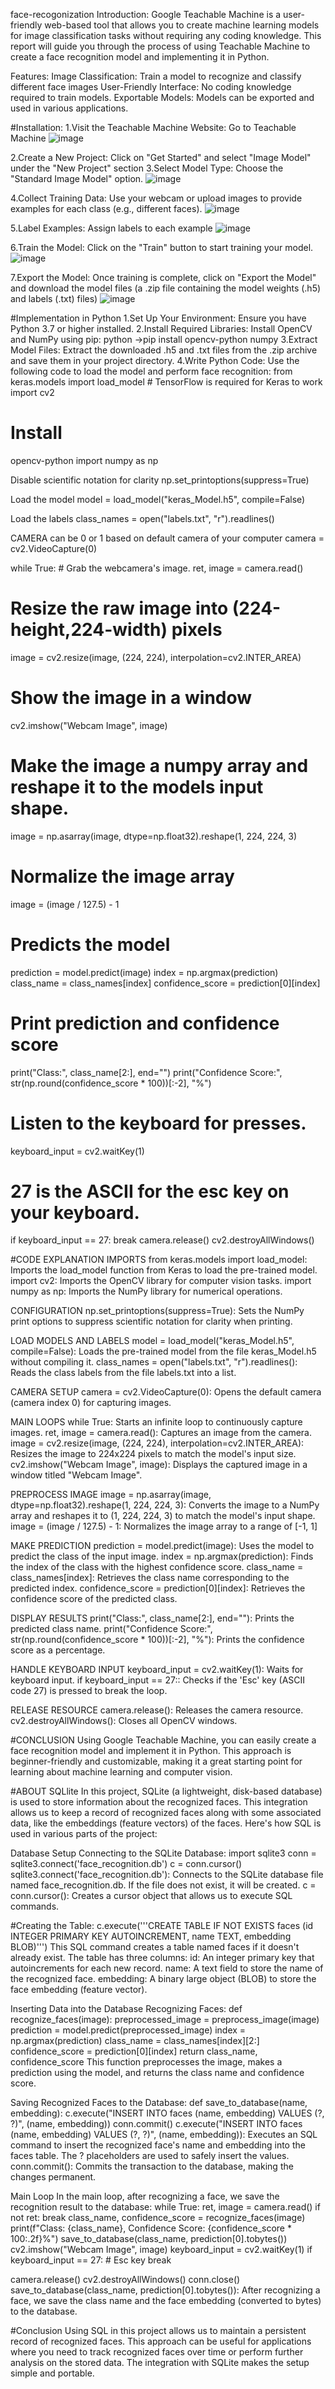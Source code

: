face-recogonization
Introduction:
Google Teachable Machine is a user-friendly web-based tool that allows you to create machine learning models for image classification tasks without requiring any coding knowledge. This report will guide you through the process of using Teachable Machine to create a face recognition model and implementing it in Python.

Features:
Image Classification: Train a model to recognize and classify different face images
User-Friendly Interface: No coding knowledge required to train models.
Exportable Models: Models can be exported and used in various applications.

#Installation:
1.Visit the Teachable Machine Website: Go to Teachable Machine
![image](https://github.com/user-attachments/assets/142c44e3-9e3f-49cf-a172-bb8bbe5f36c6)

2.Create a New Project: Click on "Get Started" and select "Image Model" under the "New Project" section 3.Select Model Type: Choose the "Standard Image Model" option.
![image](https://github.com/user-attachments/assets/3e05a9f5-be3c-47c0-8c3d-e42b214bf005)

4.Collect Training Data: Use your webcam or upload images to provide examples for each class (e.g., different faces).
![image](https://github.com/user-attachments/assets/9b2ef8c9-9eaf-43b4-a8fa-3361223b25c5)

5.Label Examples: Assign labels to each example
![image](https://github.com/user-attachments/assets/a65d5bf8-e4a9-4724-a0c7-899b8a1af831)

6.Train the Model: Click on the "Train" button to start training your model.
![image](https://github.com/user-attachments/assets/6f39dde6-e0e7-483e-864b-c344779bfd3a)

7.Export the Model: Once training is complete, click on "Export the Model" and download the model files (a .zip file containing the model weights (.h5) and labels (.txt) files) 
![image](https://github.com/user-attachments/assets/76ccb79a-12e3-4d68-bdd4-fc02009ff929)


#Implementation in Python
1.Set Up Your Environment: Ensure you have Python 3.7 or higher installed.
2.Install Required Libraries: Install OpenCV and NumPy using pip: python ->pip install opencv-python numpy
3.Extract Model Files: Extract the downloaded .h5 and .txt files from the .zip archive and save them in your project directory.
4.Write Python Code: Use the following code to load the model and perform face recognition: from keras.models import load_model # TensorFlow is required for Keras to work import cv2

# Install
opencv-python import numpy as np

Disable scientific notation for clarity
np.set_printoptions(suppress=True)

Load the model
model = load_model("keras_Model.h5", compile=False)

Load the labels
class_names = open("labels.txt", "r").readlines()

CAMERA can be 0 or 1 based on default camera of your computer
camera = cv2.VideoCapture(0)

while True: # Grab the webcamera's image. ret, image = camera.read()

# Resize the raw image into (224-height,224-width) pixels
image = cv2.resize(image, (224, 224), interpolation=cv2.INTER_AREA)

# Show the image in a window
cv2.imshow("Webcam Image", image)

# Make the image a numpy array and reshape it to the models input shape.
image = np.asarray(image, dtype=np.float32).reshape(1, 224, 224, 3)

# Normalize the image array
image = (image / 127.5) - 1

# Predicts the model
prediction = model.predict(image)
index = np.argmax(prediction)
class_name = class_names[index]
confidence_score = prediction[0][index]

# Print prediction and confidence score
print("Class:", class_name[2:], end="")
print("Confidence Score:", str(np.round(confidence_score * 100))[:-2], "%")

# Listen to the keyboard for presses.
keyboard_input = cv2.waitKey(1)

# 27 is the ASCII for the esc key on your keyboard.
if keyboard_input == 27:
    break
camera.release() cv2.destroyAllWindows()

#CODE EXPLANATION IMPORTS
from keras.models
import load_model: Imports the load_model function from Keras to load the pre-trained model. import cv2: Imports the OpenCV library for computer vision tasks. import numpy as np: Imports the NumPy library for numerical operations.

CONFIGURATION
np.set_printoptions(suppress=True): Sets the NumPy print options to suppress scientific notation for clarity when printing.

LOAD MODELS AND LABELS
model = load_model("keras_Model.h5", compile=False): Loads the pre-trained model from the file keras_Model.h5 without compiling it.
class_names = open("labels.txt", "r").readlines(): Reads the class labels from the file labels.txt into a list.

CAMERA SETUP
camera = cv2.VideoCapture(0): Opens the default camera (camera index 0) for capturing images.

MAIN LOOPS while True:
Starts an infinite loop to continuously capture images. ret, image = camera.read(): Captures an image from the camera. image = cv2.resize(image, (224, 224), interpolation=cv2.INTER_AREA): Resizes the image to 224x224 pixels to match the model's input size. cv2.imshow("Webcam Image", image): Displays the captured image in a window titled "Webcam Image".

PREPROCESS IMAGE
image = np.asarray(image, dtype=np.float32).reshape(1, 224, 224, 3): Converts the image to a NumPy array and reshapes it to (1, 224, 224, 3) to match the model's input shape.
image = (image / 127.5) - 1: Normalizes the image array to a range of [-1, 1]

MAKE PREDICTION
prediction = model.predict(image): Uses the model to predict the class of the input image.
index = np.argmax(prediction): Finds the index of the class with the highest confidence score.
class_name = class_names[index]: Retrieves the class name corresponding to the predicted index.
confidence_score = prediction[0][index]: Retrieves the confidence score of the predicted class.

DISPLAY RESULTS print("Class:", class_name[2:], end=""): Prints the predicted class name.
print("Confidence Score:", str(np.round(confidence_score * 100))[:-2], "%"): Prints the confidence score as a percentage.

HANDLE KEYBOARD INPUT
keyboard_input = cv2.waitKey(1): Waits for keyboard input.
if keyboard_input == 27:: Checks if the 'Esc' key (ASCII code 27) is pressed to break the loop.

RELEASE RESOURCE
camera.release(): Releases the camera resource.
cv2.destroyAllWindows(): Closes all OpenCV windows.

#CONCLUSION
Using Google Teachable Machine, you can easily create a face recognition model and implement it in Python. This approach is beginner-friendly and customizable, making it a great starting point for learning about machine learning and computer vision.

#ABOUT SQLlite
In this project, SQLite (a lightweight, disk-based database) is used to store information about the recognized faces. This integration allows us to keep a record of recognized faces along with some associated data, like the embeddings (feature vectors) of the faces. Here's how SQL is used in various parts of the project:

Database Setup
Connecting to the SQLite Database:
import sqlite3
conn = sqlite3.connect('face_recognition.db')
c = conn.cursor()
sqlite3.connect('face_recognition.db'):
Connects to the SQLite database file named face_recognition.db. If the file does not exist, it will be created.
c = conn.cursor():
Creates a cursor object that allows us to execute SQL commands.

#Creating the Table:
c.execute('''CREATE TABLE IF NOT EXISTS faces
             (id INTEGER PRIMARY KEY AUTOINCREMENT, name TEXT, embedding BLOB)''')
This SQL command creates a table named faces if it doesn't already exist. The table has three columns:
id: An integer primary key that autoincrements for each new record.
name: A text field to store the name of the recognized face.
embedding: A binary large object (BLOB) to store the face embedding (feature vector).

Inserting Data into the Database
Recognizing Faces:
def recognize_faces(image):
    preprocessed_image = preprocess_image(image)
    prediction = model.predict(preprocessed_image)
    index = np.argmax(prediction)
    class_name = class_names[index][2:]
    confidence_score = prediction[0][index]
    return class_name, confidence_score
This function preprocesses the image, makes a prediction using the model, and returns the class name and confidence score.

Saving Recognized Faces to the Database:
def save_to_database(name, embedding):
    c.execute("INSERT INTO faces (name, embedding) VALUES (?, ?)", (name, embedding))
    conn.commit()
c.execute("INSERT INTO faces (name, embedding) VALUES (?, ?)", (name, embedding)): Executes an SQL command to insert the recognized face's name and embedding into the faces table. The ? placeholders are used to safely insert the values.
conn.commit(): Commits the transaction to the database, making the changes permanent.

Main Loop
In the main loop, after recognizing a face, we save the recognition result to the database:
while True:
    ret, image = camera.read()
    if not ret:
        break
    class_name, confidence_score = recognize_faces(image)
    print(f"Class: {class_name}, Confidence Score: {confidence_score * 100:.2f}%")
    save_to_database(class_name, prediction[0].tobytes())
    cv2.imshow("Webcam Image", image)
    keyboard_input = cv2.waitKey(1)
    if keyboard_input == 27:  # Esc key
        break

camera.release()
cv2.destroyAllWindows()
conn.close()
save_to_database(class_name, prediction[0].tobytes()): After recognizing a face, we save the class name and the face embedding (converted to bytes) to the database.

#Conclusion
Using SQL in this project allows us to maintain a persistent record of recognized faces. This approach can be useful for applications where you need to track recognized faces over time or perform further analysis on the stored data. The integration with SQLite makes the setup simple and portable.
